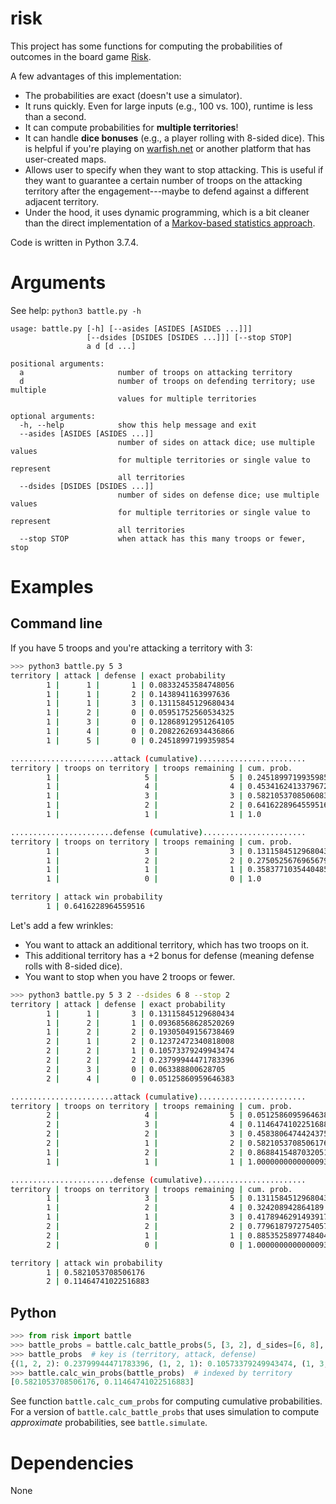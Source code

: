 # risk

This project has some functions for computing the probabilities of outcomes in the board game [Risk](https://en.wikipedia.org/wiki/Risk_(game)).

A few advantages of this implementation:
* The probabilities are exact (doesn't use a simulator).
* It runs quickly. Even for large inputs (e.g., 100 vs. 100), runtime is less than a second.
* It can compute probabilities for **multiple territories**!
* It can handle **dice bonuses** (e.g., a player rolling with 8-sided dice). This is helpful if you're playing on [warfish.net](www.warfish.net) or another platform that has user-created maps.
* Allows user to specify when they want to stop attacking. This is useful if they want to guarantee a certain number of troops on the attacking territory after the engagement---maybe to defend against a different adjacent territory.
* Under the hood, it uses dynamic programming, which is a bit cleaner than the direct implementation of a [Markov-based statistics approach](http://www4.stat.ncsu.edu/~jaosborn/research/RISK.pdf).

Code is written in Python 3.7.4.


# Arguments

See help: `python3 battle.py -h`

```
usage: battle.py [-h] [--asides [ASIDES [ASIDES ...]]]
                 [--dsides [DSIDES [DSIDES ...]]] [--stop STOP]
                 a d [d ...]

positional arguments:
  a                     number of troops on attacking territory
  d                     number of troops on defending territory; use multiple
                        values for multiple territories

optional arguments:
  -h, --help            show this help message and exit
  --asides [ASIDES [ASIDES ...]]
                        number of sides on attack dice; use multiple values
                        for multiple territories or single value to represent
                        all territories
  --dsides [DSIDES [DSIDES ...]]
                        number of sides on defense dice; use multiple values
                        for multiple territories or single value to represent
                        all territories
  --stop STOP           when attack has this many troops or fewer, stop
```


# Examples

## Command line

If you have 5 troops and you're attacking a territory with 3:

```bash
>>> python3 battle.py 5 3
territory | attack | defense | exact probability
        1 |      1 |       1 | 0.08332453584748056
        1 |      1 |       2 | 0.1438941163997636
        1 |      1 |       3 | 0.13115845129680434
        1 |      2 |       0 | 0.05951752560534325
        1 |      3 |       0 | 0.12868912951264105
        1 |      4 |       0 | 0.20822626934436866
        1 |      5 |       0 | 0.24518997199359854

.......................attack (cumulative)........................
territory | troops on territory | troops remaining | cum. prob.
        1 |                   5 |                5 | 0.24518997199359854
        1 |                   4 |                4 | 0.4534162413379672
        1 |                   3 |                3 | 0.5821053708506083
        1 |                   2 |                2 | 0.6416228964559516
        1 |                   1 |                1 | 1.0

.......................defense (cumulative).......................
territory | troops on territory | troops remaining | cum. prob.
        1 |                   3 |                3 | 0.13115845129680434
        1 |                   2 |                2 | 0.27505256769656794
        1 |                   1 |                1 | 0.3583771035440485
        1 |                   0 |                0 | 1.0

territory | attack win probability
        1 | 0.6416228964559516
```

Let's add a few wrinkles:
* You want to attack an additional territory, which has two troops on it.
* This additional territory has a +2 bonus for defense (meaning defense rolls with 8-sided dice).
* You want to stop when you have 2 troops or fewer.

```bash
>>> python3 battle.py 5 3 2 --dsides 6 8 --stop 2
territory | attack | defense | exact probability
        1 |      1 |       3 | 0.13115845129680434
        1 |      2 |       1 | 0.09368568628520269
        1 |      2 |       2 | 0.19305049156738469
        2 |      1 |       2 | 0.12372472340818008
        2 |      2 |       1 | 0.10573379249943474
        2 |      2 |       2 | 0.23799944471783396
        2 |      3 |       0 | 0.063388800628705
        2 |      4 |       0 | 0.05125860959646383

.......................attack (cumulative)........................
territory | troops on territory | troops remaining | cum. prob.
        2 |                   4 |                5 | 0.05125860959646383
        2 |                   3 |                4 | 0.11464741022516883
        2 |                   2 |                3 | 0.4583806474424375
        2 |                   1 |                2 | 0.5821053708506176
        1 |                   2 |                2 | 0.8688415487032051
        1 |                   1 |                1 | 1.0000000000000093

.......................defense (cumulative).......................
territory | troops on territory | troops remaining | cum. prob.
        1 |                   3 |                5 | 0.13115845129680434
        1 |                   2 |                4 | 0.324208942864189
        1 |                   1 |                3 | 0.4178946291493917
        2 |                   2 |                2 | 0.7796187972754057
        2 |                   1 |                1 | 0.8853525897748404
        2 |                   0 |                0 | 1.0000000000000093

territory | attack win probability
        1 | 0.5821053708506176
        2 | 0.11464741022516883
```


## Python

```python
>>> from risk import battle
>>> battle_probs = battle.calc_battle_probs(5, [3, 2], d_sides=[6, 8], stop=2)
>>> battle_probs  # key is (territory, attack, defense)
{(1, 2, 2): 0.23799944471783396, (1, 2, 1): 0.10573379249943474, (1, 3, 0): 0.063388800628705, (1, 4, 0): 0.05125860959646383, (1, 1, 2): 0.12372472340818008, (0, 2, 1): 0.09368568628520269, (0, 1, 3): 0.13115845129680434, (0, 2, 2): 0.19305049156738469}
>>> battle.calc_win_probs(battle_probs)  # indexed by territory
[0.5821053708506176, 0.11464741022516883]
```

See function `battle.calc_cum_probs` for computing cumulative probabilities. For a version of `battle.calc_battle_probs` that uses simulation to compute *approximate* probabilities, see `battle.simulate`.


# Dependencies
None
